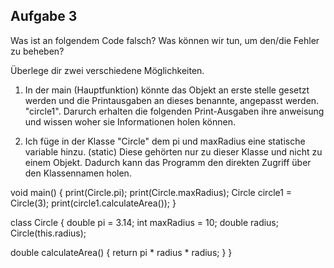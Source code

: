 ## Aufgabe 3

Was ist an folgendem Code falsch? Was können wir tun, um den/die Fehler zu beheben?

Überlege dir zwei verschiedene Möglichkeiten.


1. In der main (Hauptfunktion) könnte das Objekt an erste stelle gesetzt werden und die Printausgaben an dieses benannte, angepasst werden. "circle1". Darurch erhalten die folgenden Print-Ausgaben ihre anweisung und wissen woher sie Informationen holen können.

2. Ich füge in der Klasse "Circle" dem pi und maxRadius eine statische variable hinzu. (static) Diese gehörten nur zu dieser Klasse und nicht zu einem Objekt. Dadurch kann das Programm den direkten Zugriff über den Klassennamen holen. 


 void main() {
   print(Circle.pi);
   print(Circle.maxRadius);
   Circle circle1 = Circle(3);
   print(circle1.calculateArea());
 }


 class Circle {
   double pi = 3.14;
   int maxRadius = 10;
   double radius;
   Circle(this.radius);


   double calculateArea() {
     return pi * radius * radius;
   }
 }